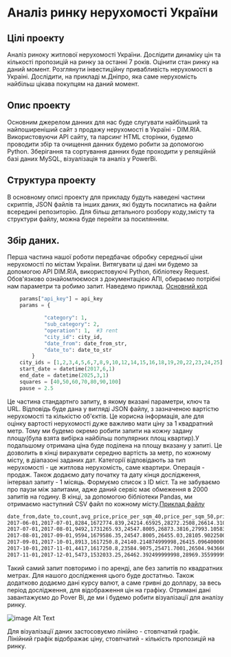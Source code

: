 # Аналіз ринку нерухомості України
## Цілі проекту
Аналіз  риноку житлової нерухомості України. Дослідити динаміку цін та кількості пропозицій на ринку за останні 7 років. Оцінити стан ринку на даний момент. Розглянути інвестиційну привабливість нерухомості в Украіні. Дослідити, на прикладі м.Дніпро, яка саме нерухомість найбільш цікава покупцям на даний момент.

## Опис проекту
Основним джерелом данних для нас буде слугувати найбільший та найпоширеніший сайт з продажу нерухомості в Україні - DIM.RIA. Використовуючи API сайту, та  парсинг HTML сторінки, будемо проводити збір та очищення данних будемо робити за допомогою Python. Зберігання та сортування данних буде проходити у реляційній базі даних MySQL, візуалізація та аналіз у PowerBi.
## Структура проекту
В основному описі проекту для прикладу будуть наведені  частини скриптів, JSON файлів та інших даних, які будуть посилатись на файли всередині репозиторію. Для більш детального розбору коду,змісту та структури файлу, можна буде перейти за посилянням.
## Збір даних.
Перша частина нашої роботи передбачає обробку середньої ціни нерухомості по містам України. Витягувати ці дані ми будемо за допомогою API DIM.RIA, використовуючі Python, бібліотеку Request. Обов'язково ознайомлюємося з документацією АПІ, обираємо потрібні нам параметри та робимо запит. Наведемо приклад. [Основний код](./pyton_scripts/AVG_sale_all_city.py)
```python URL = "https://developers.ria.com/dom/average_price"
    params["api_key"] = api_key
    params = {

            "category": 1,
            "sub_category": 2,
            "operation": 1,  #3 rent
            "city_id": city_id,
            "date_from": date_from_str,
            "date_to": date_to_str
        }
    city_ids = [1,2,3,4,5,6,7,8,9,10,12,14,15,16,18,19,20,22,23,24,25]
    start_date = datetime(2017,6,1)
    end_date = datetime(2025,3,1)
    squares = [40,50,60,70,80,90,100]
    pause = 2.5
```

Це частина стандартнго запиту, в якому вказані параметри, ключ та URL. Відповідь буде дана у вигляді JSON файлу, з зазначеною вартістю нерухомості та кількістю об'єктів. Це корисна інформація, але для оцінку вартості нерухомості дуже важливо мати ціну за 1 квадратний метр. Тому ми будемо окремо робити запити на кожну задану площу(була взята вибірка найбільш популярних площ квартир).У подальшому отримана ціна  буде поділена на площу вказану у запиті. Це дозволить в кінці вирахувати середню вартість за метр, по кожному місту, в діапазоні заданих дат. Категорії відповідають за тип нерухомості - це житлова нерухомість, саме квартири.
Операція - продаж. Також додаємо дату початку та дату кінця дослідження, інтервал запиту - 1 місяць. Формуємо список з ID міст.  Та не забуваємо про паузи між запитами, адже даний сервіс має обмеження в 2000 запитів на годину.
В кінці, за допомогою бібліотеки Pandas, ми отримаємо наступний CSV файл по кожному місту.[Приклад файлу](./data/AVG_price_city_Kiyiv.csv)
```md
date_from,date_to,count,avg_price,price_per_sqm_40,price_per_sqm_50,price_per_sqm_60,price_per_sqm_70,price_per_sqm_80,price_per_sqm_90,price_per_sqm_100,avg_sqm_price
2017-06-01,2017-07-01,8284,1672774.839,24214.65925,28272.2508,26614.31016666667,27673.896285714287,29450.26125,31995.345555555556,34031.413,28893.162329705217
2017-07-01,2017-08-01,9492,1731265.93,24547.8005,26873.3816,27993.105833333335,27673.896285714287,33704.187875,31995.345555555556,35917.3081,29815.003678514742
2017-08-01,2017-09-01,9594,1679586.35,24547.8005,26455.03,28105.902250000003,27316.34942857143,33168.7585625,38759.685,39417.9947,31110.217205867346
2017-09-01,2017-10-01,8913,1617250.8,24140.214874999998,26415.096400000002,27777.7815,26077.101000000002,33876.788062499996,39682.545000000006,36772.4917,30677.43121964286
2017-10-01,2017-11-01,4417,1617250.8,23584.9075,25471.7001,26504.94366666667,26184.06057142857,34366.5795,36238.39755555556,34097.0377,29492.518084807256
2017-11-01,2017-12-01,5473,1532033.25,26462.392499999998,28969.355999999996,25301.761249999996,25069.635,33600.274687499994,27700.399166666666,36944.285445,29149.729149880954
```

Такий самий запит повторимо і по аренді, але без запитів по квадратних метрах. Для нашого дослідження цього буде достатньо. Також додатково додаємо дані курсу валют, а саме гривні до доллару, за весь період дослідження, для відображення цін на графіку. 
Отримані дані завантажуємо до Pover Bi, де ми і будемо робити візуалізації для аналізу ринку.

![image Alt Text](./vizualization/imeges_2.bmp)

Для візуалізації даних застосовуємо лінійно - стовпчатий графік. Лінійний графік відображає ціну, стовпчатий - кількість пропозицій на ринку.


